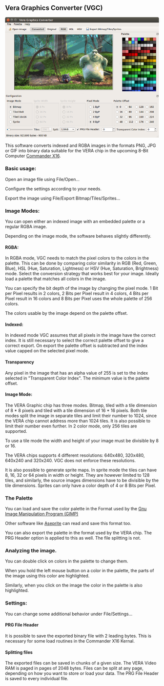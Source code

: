 ## Vera Graphics Converter (VGC)
![Vera Graphics Converter](sample.png)

This software converts indexed and RGBA images in the formats PNG, JPG or GIF into binary data suitable for the VERA chip in the upcoming 8-Bit Computer [Commander X16](https://www.commanderx16.com).

### Basic usage:

Open an image file using File/Open...

Configure the settings according to your needs.

Export the image using File/Export Bitmap/Tiles/Sprites...

### Image Modes:

You can open either an indexed image with an embedded palette or a regular RGBA image.

Depending on the image mode, the software behaves slightly differently.

#### RGBA:

In RGBA mode, VGC needs to match the pixel colors to the colors in the palette. This can be done by comparing color similarity in RGB (Red, Green, Blue), HSL (Hue, Saturation, Lightness) or HSV (Hue, Saturation, Brightness) mode. Select the conversion strategy that works best for your image. Ideally load a palette that matches all colors in the image.

You can specify the bit depth of the image by changing the pixel mode. 1 Bit per Pixel results in 2 colors, 2 Bits per Pixel result in 4 colors, 4 Bits per Pixel result in 16 colors and 8 Bits per Pixel uses the whole palette of 256 colors.

The colors usable by the image depend on the palette offset.

#### Indexed:

In indexed mode VGC assumes that all pixels in the image have the correct index. It is still necessary to select the correct palette offset to give a correct export. On export the palette offset is subtracted and the index value capped on the selected pixel mode.

#### Transparency

Any pixel in the image that has an alpha value of 255 is set to the index selected in "Transparent Color Index". The minimum value is the palette offset.

#### Image Mode:

The VERA Graphic chip has three modes. Bitmap, tiled with a tile dimension of 8 * 8 pixels and tiled with a tile dimension of 16 * 16 pixels. Both tile modes split the image in separate tiles and limit their number to 1024, since the VERA chip cannot address more than 1024 tiles. It is also possible to limit their number even further. In 2 color mode, only 256 tiles are supported.

To use a tile mode the width and height of your image must be divisible by 8 or 16.

The VERA chips supports 4 different resolutions: 640x480, 320x480, 640x240 and 320x240.
VGC does not enforce these resolutions. 

It is also possible to generate sprite maps. In sprite mode the tiles can have 8, 16, 32 or 64 pixels in width or height. They are however limited to 128 tiles, and similarly, the source images dimensions have to be divisible by the tile dimensions. Sprites can only have a color depth of 4 or 8 Bits per Pixel.


### The Palette

You can load and save the color palette in the Format used by the [Gnu Image Manipulation Program (GIMP)](https:://www.gimp.org)

Other software like [Aseprite](https://www.aseprite.org/) can read and save this format too.

You can also export the palette in the format used by the VERA chip. The PRG Header option is applied to this as well. The file splitting is not.

### Analyzing the image.

You can double click on colors in the palette to change them.

When you hold the left mouse button on a color in the palette, the parts of the image using this color are highlighted.

Similarly, when you click on the image the color in the palette is also highlighted. 


### Settings:

You can change some additional behavior under File/Settings...

#### PRG File Header

It is possible to save the exported binary file with 2 leading bytes. This is necessary for some load routines in the Commander X16 Kernal.


#### Splitting files

The exported files can be saved in chunks of a given size. The VERA Video RAM is paged in pages of 2048 bytes. Files can be split at any page, depending on how you want to store or load your data. The PRG File Header is saved to every individual file.
